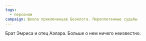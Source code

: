 ```yaml
---
tags:
  - персонаж
campaign: Школа приключенцев Безелота. Переплетенные судьбы
---
```



Брат Эмриса и отец Аэлара.
Больше о нем ничего неизвестно.